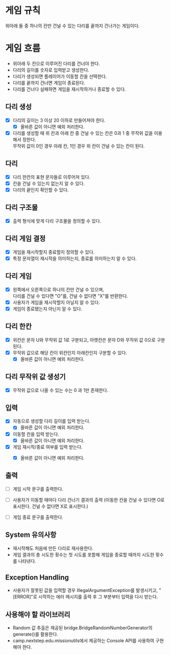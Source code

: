 # 게임 규칙
위아래 둘 중 하나의 칸만 건널 수 있는 다리를 끝까지 건너가는 게임이다.

# 게임 흐름
- 위아래 두 칸으로 이루어진 다리를 건너야 한다.
- 다리의 길이를 숫자로 입력받고 생성한다.
- 다리가 생성되면 플레이어가 이동할 칸을 선택한다.
- 다리를 끝까지 건너면 게임이 종료된다.
- 다리를 건너다 실패하면 게임을 재시작하거나 종료할 수 있다.

## 다리 생성
- [x] 다리의 길이는 3 이상 20 이하로 만들어져야 한다.
  - [x] 올바른 값이 아니면 예외 처리한다.
- [x] 다리를 생성할 때 위 칸과 아래 칸 중 건널 수 있는 칸은 0과 1 중 무작위 값을 이용해서 정한다. 
<br> 무작위 값이 0인 경우 아래 칸, 1인 경우 위 칸이 건널 수 있는 칸이 된다.

## 다리
- [x] 다리 한칸의 표현 문자들로 이루어져 있다.
- [x] 칸을 건널 수 있는지 없는지 알 수 있다.
- [x] 다리의 끝인지 확인할 수 있다.

## 다리 구조물
- [x] 출력 형식에 맞게 다리 구조물을 정의할 수 있다.

## 다리 게임 결정
- [x] 게임을 재시작할지 종료할지 정의할 수 있다.
- [x] 특정 문자열이 재시작을 의미하는지, 종료를 의미하는지 알 수 있다.

## 다리 게임
- [x] 왼쪽에서 오른쪽으로 하나의 칸만 건널 수 있으며, <br> 다리를 건널 수 있다면 "O"를, 건널 수 없다면 "X"를 반환한다.
- [x] 사용자가 게임을 재시작할지 아닐지 알 수 있다.
- [x] 게임이 종료됐는지 아닌지 알 수 있다.

## 다리 한칸
- [x] 위칸은 문자 U와 무작위 값 1로 구분되고, 아랫칸은 문자 D와 무작위 값 0으로 구분된다.
- [x] 무작위 값으로 해당 칸이 위칸인지 아래칸인지 구분할 수 있다.
  - [x] 올바른 값이 아니면 예외 처리한다.

## 다리 무작위 값 생성기
- [x] 무작위 값으로 나올 수 있는 수는 0 과 1만 존재한다.


## 입력
- [x] 자동으로 생성할 다리 길이를 입력 받는다.
  - [x] 올바른 값이 아니면 예외 처리한다.
- [x] 이동할 칸을 입력 받는다.
  - [x] 올바른 값이 아니면 예외 처리한다.
- [x] 게임 재시작/종료 여부를 입력 받는다.
  - [x] 올바른 값이 아니면 예외 처리한다.


## 출력
- [ ] 게임 시작 문구를 출력한다.
- [ ] 사용자가 이동할 때마다 다리 건너기 결과의 출력 (이동한 칸을 건널 수 있다면 O로 표시한다. 건널 수 없다면 X로 표시한다.)
- [ ] 게임 종료 문구를 출력한다.
 

## System 유의사항
- 재시작해도 처음에 만든 다리로 재사용한다.
- 게임 결과의 총 시도한 횟수는 첫 시도를 포함해 게임을 종료할 때까지 시도한 횟수를 나타낸다.

## Exception Handling
- 사용자가 잘못된 값을 입력할 경우 IllegalArgumentException를 발생시키고, "[ERROR]"로 시작하는 에러 메시지를 출력 후 그 부분부터 입력을 다시 받는다.

## 사용해야 할 라이브러리
- Random 값 추출은 제공된 bridge.BridgeRandomNumberGenerator의 generate()를 활용한다.
- camp.nextstep.edu.missionutils에서 제공하는 Console API를 사용하여 구현해야 한다.

